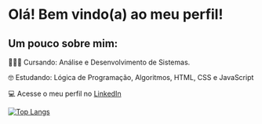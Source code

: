 <h1> Olá! Bem vindo(a) ao meu perfil!</h1>

<h2> Um pouco sobre mim:</h2>
<p> 👩🏼‍💻 Cursando: Análise e Desenvolvimento de Sistemas. </p>
<p> 🤓 Estudando: Lógica de Programação, Algoritmos, HTML, CSS e JavaScript
<p> 💻 Acesse o meu perfil no <a href="https://www.linkedin.com/in/hsoaresbianca/" target="_blank">LinkedIn</a></p>

[![Top Langs](https://github-readme-stats.vercel.app/api/top-langs/?username=hsoaresbianca)](https://github.com/hsoaresbianca/github-readme-stats)
